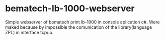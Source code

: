 # bematech-lb-1000-webserver
Simple webserver of bematech print lb-1000 in console aplication c#. Were maked because by impossible the comunication of the library(language ZPL) in interface tcp/ip.

